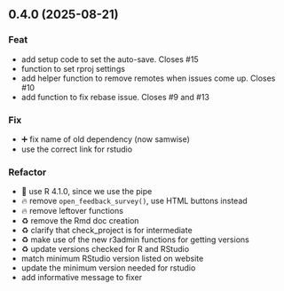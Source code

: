 ## 0.4.0 (2025-08-21)

### Feat

- add setup code to set the auto-save. Closes #15
- function to set rproj settings
- add helper function to remove remotes when issues come up. Closes #10
- add function to fix rebase issue. Closes #9 and #13

### Fix

- :heavy_plus_sign: fix name of old dependency (now samwise)
- use the correct link for rstudio

### Refactor

- :pushpin: use R 4.1.0, since we use the pipe
- :fire: remove `open_feedback_survey()`, use HTML buttons instead
- :fire: remove leftover functions
- :recycle: remove the Rmd doc creation
- :recycle: clarify that check_project is for intermediate
- :recycle: make use of the new r3admin functions for getting versions
- :recycle: update versions checked for R and RStudio
- match minimum RStudio version listed on website
- update the minimum version needed for rstudio
- add informative message to fixer
